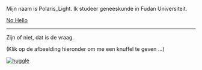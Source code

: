Mijn naam is Polaris_Light. Ik studeer geneeskunde in Fudan Universiteit.

[No Hello](https://nohello.net/) 

---

Zijn of niet, dat is de vraag.

(Klik op de afbeelding hieronder om me een knuffel te geven …)

[![huggle](http://huggle.jdf2.org/sig/PolarisLight.png)](http://huggle.jdf2.org/hug/PolarisLight)
